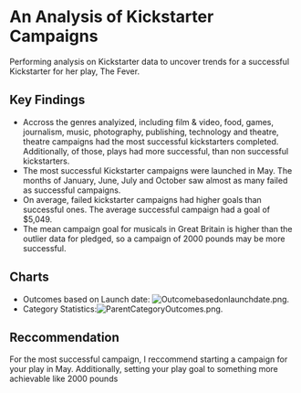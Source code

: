 # An Analysis of Kickstarter Campaigns
Performing analysis on Kickstarter data to uncover trends for a successful Kickstarter for her play, The Fever.
## Key Findings
* Accross the genres analyized, including film & video, food, games, journalism, music, photography, publishing, technology and theatre, theatre campaigns had the most successful kickstarters completed. Additionally, of those, plays had more successful, than non successful kickstarters. 
* The most successful Kickstarter campaigns were launched in May. The months of January, June, July and October saw almost as many failed as successful campaigns. 
* On average, failed kickstarter campaigns had higher goals than successful ones. The average successful campaign had a goal of $5,049. 
* The mean campaign goal for musicals in Great Britain is higher than the outlier data for pledged, so a campaign of 2000 pounds may be more successful. 
## Charts
* Outcomes based on Launch date: ![Outcomebasedonlaunchdate.png](/jmmadson/kickstarter-analysis/blob/main/ParentCategoryOutcomes.png).
* Category Statistics:![ParentCategoryOutcomes.png](/jmmadson/kickstarter-analysis/blob/main/ParentCategoryOutcomes.png). 
## Reccommendation
For the most successful campaign, I reccommend starting a campaign for your play in May. Additionally, setting your play goal to something more achievable like 2000 pounds
